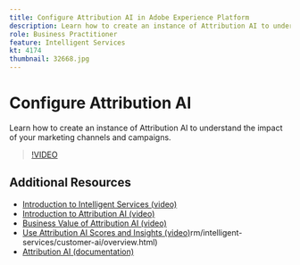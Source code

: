 ```yaml
---
title: Configure Attribution AI in Adobe Experience Platform
description: Learn how to create an instance of Attribution AI to understand the impact of your marketing channels and campaigns.
role: Business Practitioner
feature: Intelligent Services
kt: 4174
thumbnail: 32668.jpg
---
```


# Configure Attribution AI

Learn how to create an instance of Attribution AI to understand the impact of your marketing channels and campaigns.

>[!VIDEO](https://video.tv.adobe.com/v/32668?quality=12&learn=on)

## Additional Resources

* [Introduction to Intelligent Services (video)](introduction-to-intelligent-services.md)
* [Introduction to Attribution AI (video)](introduction-to-attribution-ai.md)
* [Business Value of Attribution AI (video)](business-value-of-attribution-ai.md)
* [Use Attribution AI Scores and Insights (video)](use-attribution-ai-scores-and-insights.md)rm/intelligent-services/customer-ai/overview.html)
* [Attribution AI (documentation)](https://experienceleague.adobe.com/docs/experience-platform/intelligent-services/attribution-ai/overview.html)